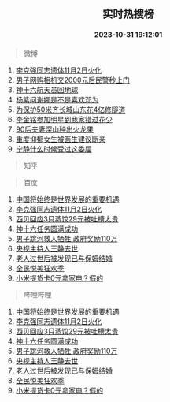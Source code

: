 <div align="center"><h2>实时热搜榜</h2><h4>2023-10-31 19:12:01</h4></div>

> 微博  

1. [李克强同志遗体11月2日火化](https://s.weibo.com/weibo?q=%23%E6%9D%8E%E5%85%8B%E5%BC%BA%E5%90%8C%E5%BF%97%E9%81%97%E4%BD%9311%E6%9C%882%E6%97%A5%E7%81%AB%E5%8C%96%23&t=31&band_rank=1&Refer=top)<br />
2. [男子网购相机交2000元后民警秒上门](https://s.weibo.com/weibo?q=%23%E7%94%B7%E5%AD%90%E7%BD%91%E8%B4%AD%E7%9B%B8%E6%9C%BA%E4%BA%A42000%E5%85%83%E5%90%8E%E6%B0%91%E8%AD%A6%E7%A7%92%E4%B8%8A%E9%97%A8%23&t=31&band_rank=2&Refer=top)<br />
3. [神十六航天员回地球](https://s.weibo.com/weibo?q=%23%E7%A5%9E%E5%8D%81%E5%85%AD%E8%88%AA%E5%A4%A9%E5%91%98%E5%9B%9E%E5%9C%B0%E7%90%83%23&t=31&band_rank=3&Refer=top)<br />
4. [杨紫问谢娜是不是喜欢邓为](https://s.weibo.com/weibo?q=%23%E6%9D%A8%E7%B4%AB%E9%97%AE%E8%B0%A2%E5%A8%9C%E6%98%AF%E4%B8%8D%E6%98%AF%E5%96%9C%E6%AC%A2%E9%82%93%E4%B8%BA%23&t=31&band_rank=4&Refer=top)<br />
5. [为保护50米齐长城山东花4亿修隧道](https://s.weibo.com/weibo?q=%23%E4%B8%BA%E4%BF%9D%E6%8A%A450%E7%B1%B3%E9%BD%90%E9%95%BF%E5%9F%8E%E5%B1%B1%E4%B8%9C%E8%8A%B14%E4%BA%BF%E4%BF%AE%E9%9A%A7%E9%81%93%23&t=31&band_rank=5&Refer=top)<br />
6. [李金铭参加明星到我家错过花少](https://s.weibo.com/weibo?q=%23%E6%9D%8E%E9%87%91%E9%93%AD%E5%8F%82%E5%8A%A0%E6%98%8E%E6%98%9F%E5%88%B0%E6%88%91%E5%AE%B6%E9%94%99%E8%BF%87%E8%8A%B1%E5%B0%91%23&t=31&band_rank=6&Refer=top)<br />
7. [90后夫妻深山种出火龙果](https://s.weibo.com/weibo?q=%2390%E5%90%8E%E5%A4%AB%E5%A6%BB%E6%B7%B1%E5%B1%B1%E7%A7%8D%E5%87%BA%E7%81%AB%E9%BE%99%E6%9E%9C%23&t=31&band_rank=7&Refer=top)<br />
8. [重度抑郁女生被医生建议断亲](https://s.weibo.com/weibo?q=%23%E9%87%8D%E5%BA%A6%E6%8A%91%E9%83%81%E5%A5%B3%E7%94%9F%E8%A2%AB%E5%8C%BB%E7%94%9F%E5%BB%BA%E8%AE%AE%E6%96%AD%E4%BA%B2%23&t=31&band_rank=8&Refer=top)<br />
9. [宁静什么时候受过这委屈](https://s.weibo.com/weibo?q=%23%E5%AE%81%E9%9D%99%E4%BB%80%E4%B9%88%E6%97%B6%E5%80%99%E5%8F%97%E8%BF%87%E8%BF%99%E5%A7%94%E5%B1%88%23&t=31&band_rank=9&Refer=top)<br />

> 知乎  


> 百度  

1. [中国将始终是世界发展的重要机遇](https://www.baidu.com/s?wd=%E4%B8%AD%E5%9B%BD%E5%B0%86%E5%A7%8B%E7%BB%88%E6%98%AF%E4%B8%96%E7%95%8C%E5%8F%91%E5%B1%95%E7%9A%84%E9%87%8D%E8%A6%81%E6%9C%BA%E9%81%87&sa=fyb_news&rsv_dl=fyb_news)<br />
2. [李克强同志遗体11月2日火化](https://www.baidu.com/s?wd=%E6%9D%8E%E5%85%8B%E5%BC%BA%E5%90%8C%E5%BF%97%E9%81%97%E4%BD%9311%E6%9C%882%E6%97%A5%E7%81%AB%E5%8C%96&sa=fyb_news&rsv_dl=fyb_news)<br />
3. [西贝回应3只蒸饺29元被吐槽太贵](https://www.baidu.com/s?wd=%E8%A5%BF%E8%B4%9D%E5%9B%9E%E5%BA%943%E5%8F%AA%E8%92%B8%E9%A5%BA29%E5%85%83%E8%A2%AB%E5%90%90%E6%A7%BD%E5%A4%AA%E8%B4%B5&sa=fyb_news&rsv_dl=fyb_news)<br />
4. [神十六任务圆满成功](https://www.baidu.com/s?wd=%E7%A5%9E%E5%8D%81%E5%85%AD%E4%BB%BB%E5%8A%A1%E5%9C%86%E6%BB%A1%E6%88%90%E5%8A%9F&sa=fyb_news&rsv_dl=fyb_news)<br />
5. [男子跳河救人牺牲 政府奖励110万](https://www.baidu.com/s?wd=%E7%94%B7%E5%AD%90%E8%B7%B3%E6%B2%B3%E6%95%91%E4%BA%BA%E7%89%BA%E7%89%B2+%E6%94%BF%E5%BA%9C%E5%A5%96%E5%8A%B1110%E4%B8%87&sa=fyb_news&rsv_dl=fyb_news)<br />
6. [央视主持人王静去世](https://www.baidu.com/s?wd=%E5%A4%AE%E8%A7%86%E4%B8%BB%E6%8C%81%E4%BA%BA%E7%8E%8B%E9%9D%99%E5%8E%BB%E4%B8%96&sa=fyb_news&rsv_dl=fyb_news)<br />
7. [老人过世后被发现已与保姆结婚](https://www.baidu.com/s?wd=%E8%80%81%E4%BA%BA%E8%BF%87%E4%B8%96%E5%90%8E%E8%A2%AB%E5%8F%91%E7%8E%B0%E5%B7%B2%E4%B8%8E%E4%BF%9D%E5%A7%86%E7%BB%93%E5%A9%9A&sa=fyb_news&rsv_dl=fyb_news)<br />
8. [全民悦美狂欢季](https://www.baidu.com/s?wd=%E5%85%A8%E6%B0%91%E6%82%A6%E7%BE%8E%E7%8B%82%E6%AC%A2%E5%AD%A3&sa=fyb_news&rsv_dl=fyb_news)<br />
9. [小米提货卡0元拿家电？假的](https://www.baidu.com/s?wd=%E5%B0%8F%E7%B1%B3%E6%8F%90%E8%B4%A7%E5%8D%A10%E5%85%83%E6%8B%BF%E5%AE%B6%E7%94%B5%EF%BC%9F%E5%81%87%E7%9A%84&sa=fyb_news&rsv_dl=fyb_news)<br />

> 哔哩哔哩  

1. [中国将始终是世界发展的重要机遇](https://www.baidu.com/s?wd=%E4%B8%AD%E5%9B%BD%E5%B0%86%E5%A7%8B%E7%BB%88%E6%98%AF%E4%B8%96%E7%95%8C%E5%8F%91%E5%B1%95%E7%9A%84%E9%87%8D%E8%A6%81%E6%9C%BA%E9%81%87&sa=fyb_news&rsv_dl=fyb_news)<br />
2. [李克强同志遗体11月2日火化](https://www.baidu.com/s?wd=%E6%9D%8E%E5%85%8B%E5%BC%BA%E5%90%8C%E5%BF%97%E9%81%97%E4%BD%9311%E6%9C%882%E6%97%A5%E7%81%AB%E5%8C%96&sa=fyb_news&rsv_dl=fyb_news)<br />
3. [西贝回应3只蒸饺29元被吐槽太贵](https://www.baidu.com/s?wd=%E8%A5%BF%E8%B4%9D%E5%9B%9E%E5%BA%943%E5%8F%AA%E8%92%B8%E9%A5%BA29%E5%85%83%E8%A2%AB%E5%90%90%E6%A7%BD%E5%A4%AA%E8%B4%B5&sa=fyb_news&rsv_dl=fyb_news)<br />
4. [神十六任务圆满成功](https://www.baidu.com/s?wd=%E7%A5%9E%E5%8D%81%E5%85%AD%E4%BB%BB%E5%8A%A1%E5%9C%86%E6%BB%A1%E6%88%90%E5%8A%9F&sa=fyb_news&rsv_dl=fyb_news)<br />
5. [男子跳河救人牺牲 政府奖励110万](https://www.baidu.com/s?wd=%E7%94%B7%E5%AD%90%E8%B7%B3%E6%B2%B3%E6%95%91%E4%BA%BA%E7%89%BA%E7%89%B2+%E6%94%BF%E5%BA%9C%E5%A5%96%E5%8A%B1110%E4%B8%87&sa=fyb_news&rsv_dl=fyb_news)<br />
6. [央视主持人王静去世](https://www.baidu.com/s?wd=%E5%A4%AE%E8%A7%86%E4%B8%BB%E6%8C%81%E4%BA%BA%E7%8E%8B%E9%9D%99%E5%8E%BB%E4%B8%96&sa=fyb_news&rsv_dl=fyb_news)<br />
7. [老人过世后被发现已与保姆结婚](https://www.baidu.com/s?wd=%E8%80%81%E4%BA%BA%E8%BF%87%E4%B8%96%E5%90%8E%E8%A2%AB%E5%8F%91%E7%8E%B0%E5%B7%B2%E4%B8%8E%E4%BF%9D%E5%A7%86%E7%BB%93%E5%A9%9A&sa=fyb_news&rsv_dl=fyb_news)<br />
8. [全民悦美狂欢季](https://www.baidu.com/s?wd=%E5%85%A8%E6%B0%91%E6%82%A6%E7%BE%8E%E7%8B%82%E6%AC%A2%E5%AD%A3&sa=fyb_news&rsv_dl=fyb_news)<br />
9. [小米提货卡0元拿家电？假的](https://www.baidu.com/s?wd=%E5%B0%8F%E7%B1%B3%E6%8F%90%E8%B4%A7%E5%8D%A10%E5%85%83%E6%8B%BF%E5%AE%B6%E7%94%B5%EF%BC%9F%E5%81%87%E7%9A%84&sa=fyb_news&rsv_dl=fyb_news)<br />
